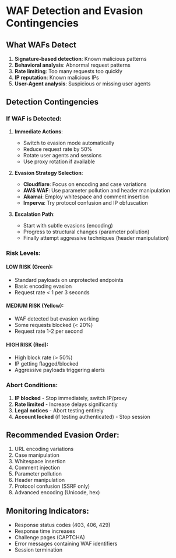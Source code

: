 
# WAF Detection and Evasion Contingencies

## What WAFs Detect
1. **Signature-based detection**: Known malicious patterns
2. **Behavioral analysis**: Abnormal request patterns
3. **Rate limiting**: Too many requests too quickly
4. **IP reputation**: Known malicious IPs
5. **User-Agent analysis**: Suspicious or missing user agents

## Detection Contingencies

### If WAF is Detected:
1. **Immediate Actions**:
   - Switch to evasion mode automatically
   - Reduce request rate by 50%
   - Rotate user agents and sessions
   - Use proxy rotation if available

2. **Evasion Strategy Selection**:
   - **Cloudflare**: Focus on encoding and case variations
   - **AWS WAF**: Use parameter pollution and header manipulation
   - **Akamai**: Employ whitespace and comment insertion
   - **Imperva**: Try protocol confusion and IP obfuscation

3. **Escalation Path**:
   - Start with subtle evasions (encoding)
   - Progress to structural changes (parameter pollution)
   - Finally attempt aggressive techniques (header manipulation)

### Risk Levels:

#### LOW RISK (Green):
- Standard payloads on unprotected endpoints
- Basic encoding evasion
- Request rate < 1 per 3 seconds

#### MEDIUM RISK (Yellow):
- WAF detected but evasion working
- Some requests blocked (< 20%)
- Request rate 1-2 per second

#### HIGH RISK (Red):
- High block rate (> 50%)
- IP getting flagged/blocked
- Aggressive payloads triggering alerts

### Abort Conditions:
1. **IP blocked** - Stop immediately, switch IP/proxy
2. **Rate limited** - Increase delays significantly
3. **Legal notices** - Abort testing entirely
4. **Account locked** (if testing authenticated) - Stop session

## Recommended Evasion Order:
1. URL encoding variations
2. Case manipulation
3. Whitespace insertion
4. Comment injection
5. Parameter pollution
6. Header manipulation
7. Protocol confusion (SSRF only)
8. Advanced encoding (Unicode, hex)

## Monitoring Indicators:
- Response status codes (403, 406, 429)
- Response time increases
- Challenge pages (CAPTCHA)
- Error messages containing WAF identifiers
- Session termination

